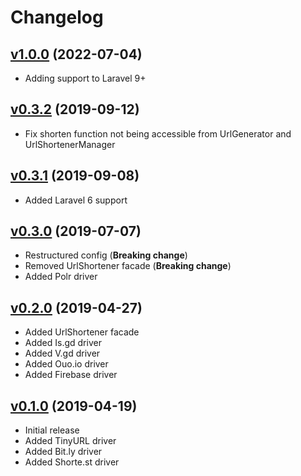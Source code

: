 # Changelog

## [v1.0.0](https://github.com/defmost/laravel-url-shortener/releases/tag/v1.0.0) (2022-07-04)
- Adding support to Laravel 9+

## [v0.3.2](https://github.com/LaraCrafts/laravel-url-shortener/releases/tag/v0.3.2) (2019-09-12)
- Fix shorten function not being accessible from UrlGenerator and UrlShortenerManager

## [v0.3.1](https://github.com/LaraCrafts/laravel-url-shortener/releases/tag/v0.3.1) (2019-09-08)
- Added Laravel 6 support

## [v0.3.0](https://github.com/LaraCrafts/laravel-url-shortener/releases/tag/v0.3.0) (2019-07-07)
- Restructured config (**Breaking change**)
- Removed UrlShortener facade (**Breaking change**)
- Added Polr driver

## [v0.2.0](https://github.com/LaraCrafts/laravel-url-shortener/releases/tag/v0.2.0) (2019-04-27)
- Added UrlShortener facade
- Added Is.gd driver
- Added V.gd driver
- Added Ouo.io driver
- Added Firebase driver

## [v0.1.0](https://github.com/LaraCrafts/laravel-url-shortener/releases/tag/v0.1.0) (2019-04-19)
- Initial release
- Added TinyURL driver
- Added Bit.ly driver
- Added Shorte.st driver
